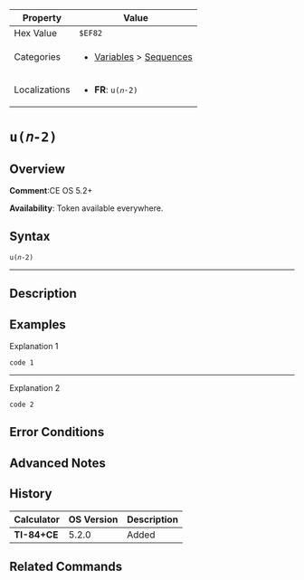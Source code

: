| Property      | Value |
|---------------|-------|
| Hex Value     | `$EF82`|
| Categories    | <ul><li>[Variables](<../categories/Variables.md>) > [Sequences](<../categories/Variables.md#Sequences>)</li></ul> |
| Localizations | <ul><li><b>FR</b>: `u(𝑛-2)`</li></ul> |

# `u(𝑛-2)`

## Overview


<b>Comment</b>:CE OS 5.2+

<b>Availability</b>: Token available everywhere.

## Syntax
`u(𝑛-2)`

<hr>

## Description


## Examples

Explanation 1
```ti-basic
code 1
```
---
Explanation 2
```ti-basic
code 2
```

## Error Conditions


## Advanced Notes


## History
| Calculator | OS Version | Description |
|------------|------------|-------------|
| <b>TI-84+CE</b> | 5.2.0 | Added |

## Related Commands

